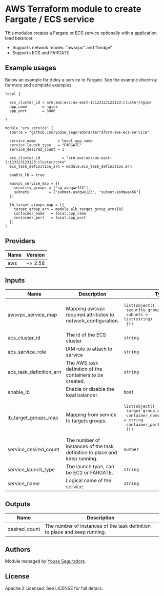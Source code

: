 # AWS Terraform module to create Fargate / ECS service

This modules creates a Fargate or ECS service optionally with a application load balancer.

- Supports network modes: "awsvpc" and "bridge"
- Supports ECS and FARGATE

## Example usages

Below an example for deloy a service to Fargate. See the example directroy for more and complete examples.

```hcl
local {

  ecs_cluster_id = arn:aws:ecs:us-east-1:123123123123:cluster/nginx
  app_name       = nginx
  app_port       = 8080

}

module "ecs_service" {
  source = "github.com/youse_seguradora/terraform-aws-ecs-service"

  service_name          = local.app_name
  service_launch_type   = "FARGATE"
  service_desired_count = 1

  ecs_cluster_id          = "arn:aws:ecs:us-east-1:123123123123:cluster/core"
  ecs_task_definition_arn = module.ecs_task_definition.arn

  enable_lb = true

  awsvpc_service_map = [{
    security_groups = ["sg-asdqwe123"].
    subnets         = ["subnet-asdqwe123", "subnet-asdqwe456"]
  }]

  lb_target_groups_map = [{
    target_group_arn = module.alb.target_group_arns[0]
    container_name   = local.app_name
    container_port   = local.app_port
  }]
}
```

<!-- BEGINNING OF PRE-COMMIT-TERRAFORM DOCS HOOK -->
## Providers

| Name | Version |
|------|---------|
| aws | ~> 2.58 |

## Inputs

| Name | Description | Type | Default | Required |
|------|-------------|------|---------|:-----:|
| awsvpc\_service\_map | Mapping awsvpc required attributes to network\_configuration. | <pre>list(object({<br>    security_groups = list(string)<br>    subnets         = list(string)<br>  }))</pre> | `[]` | no |
| ecs\_cluster\_id | The id of the ECS cluster | `string` | n/a | yes |
| ecs\_service\_role | IAM role to attach to service | `string` | `""` | no |
| ecs\_task\_definition\_arn | The AWS task definition of the containers to be created. | `string` | n/a | yes |
| enable\_lb | Enable or disable the load balancer. | `bool` | `false` | no |
| lb\_target\_groups\_map | Mapping from service to targets groups. | <pre>list(object({<br>    target_group_arn = string<br>    container_name   = string<br>    container_port   = number<br>  }))</pre> | `[]` | no |
| service\_desired\_count | The number of instances of the task definition to place and keep running. | `number` | `1` | no |
| service\_launch\_type | The launch type, can be EC2 or FARGATE. | `string` | `"EC2"` | no |
| service\_name | Logical name of the service. | `string` | n/a | yes |

## Outputs

| Name | Description |
|------|-------------|
| desired\_count | The number of instances of the task definition to place and keep running. |

<!-- END OF PRE-COMMIT-TERRAFORM DOCS HOOK -->

## Authors

Module managed by [Youse Seguradora](https://github.com/youse-seguradora).

## License

Apache 2 Licensed. See LICENSE for full details.